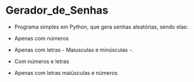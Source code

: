 # Gerador_de_Senhas
  - Programa simples em Python, que gera senhas aleatórias, sendo elas:
  
  - Apenas com números 
  - Apenas com letras - Maiusculas e minúsculas -.
  - Com números e letras
  - Apenas com letras maiúsculas e números
